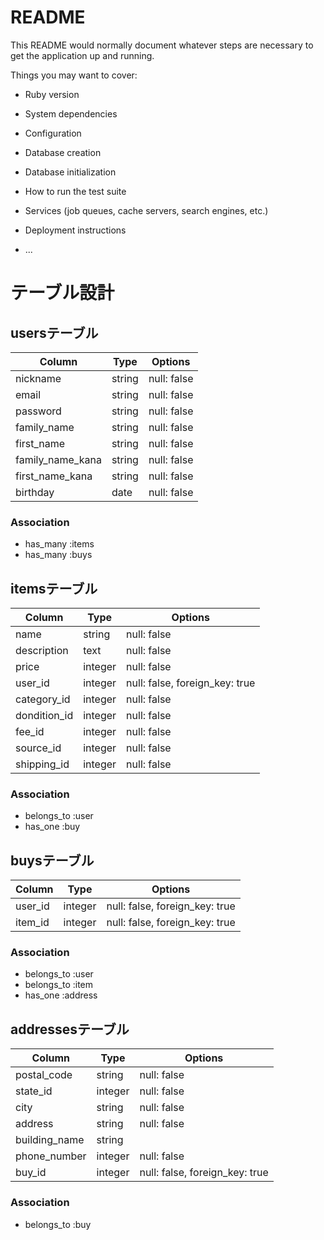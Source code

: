 # README

This README would normally document whatever steps are necessary to get the
application up and running.

Things you may want to cover:

* Ruby version

* System dependencies

* Configuration

* Database creation

* Database initialization

* How to run the test suite

* Services (job queues, cache servers, search engines, etc.)

* Deployment instructions

* ...

# テーブル設計

## usersテーブル

| Column           | Type   | Options     |
| ---------------- | ------ | ----------- |
| nickname         | string | null: false |
| email            | string | null: false |
| password         | string | null: false |
| family_name      | string | null: false |
| first_name       | string | null: false |
| family_name_kana | string | null: false |
| first_name_kana  | string | null: false |
| birthday         | date   | null: false |

### Association
- has_many :items
- has_many :buys

## itemsテーブル

| Column      | Type   | Options                         |
| ----------- | ------ | ------------------------------- | 
| name        | string  | null: false                    |
| description | text    | null: false                    |
| price       | integer | null: false                    |
| user_id     | integer | null: false, foreign_key: true |
| category_id | integer | null: false                    |
| dondition_id| integer | null: false                    |
| fee_id      | integer | null: false                    |
| source_id   | integer | null: false                    |
| shipping_id | integer | null: false                    |

### Association
- belongs_to :user
- has_one :buy

## buysテーブル

| Column  | Type    | Options                        |
| ------- | ------- | ------------------------------ |
| user_id | integer | null: false, foreign_key: true |
| item_id | integer | null: false, foreign_key: true |

### Association
- belongs_to :user
- belongs_to :item
- has_one :address

## addressesテーブル

| Column        | Type    | Options                        |
| ------------- | ------- | ------------------------------ |
| postal_code   | string  | null: false                    |
| state_id      | integer | null: false                    |
| city          | string  | null: false                    |
| address       | string  | null: false                    |
| building_name | string  |                                |
| phone_number  | integer | null: false                    |
| buy_id        | integer | null: false, foreign_key: true |

### Association
- belongs_to :buy